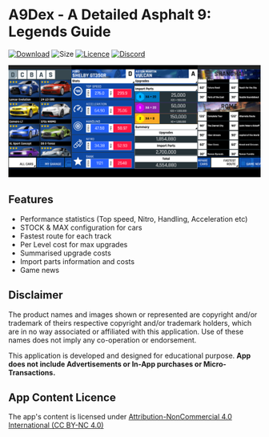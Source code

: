 # A9Dex - A Detailed Asphalt 9: Legends Guide

[![Download](https://img.shields.io/badge/Download-Latest%20APK-blue.svg)](https://www.dropbox.com/s/ykyqkthx1o2e0kx/A9Dex_1.12.apk?dl=1)
![Size](https://img.shields.io/badge/Size-3.41%20MB-lightgrey.svg)
[![Licence](https://img.shields.io/badge/Licence-CC%20BY--NC%204.0-orange.svg)](https://creativecommons.org/licenses/by-nc/4.0/)
[![Discord](https://img.shields.io/badge/Discord-blue.svg)](https://discord.gg/TqZsx5x)

![](images/A9Dex_SS.png)

## Features

* Performance statistics (Top speed, Nitro, Handling, Acceleration etc)
* STOCK & MAX configuration for cars
* Fastest route for each track
* Per Level cost for max upgrades
* Summarised upgrade costs
* Import parts information and costs
* Game news

## Disclaimer

The product names and images shown or represented are copyright and/or trademark of theirs respective copyright and/or trademark holders, which are in no way associated or affiliated with this application. Use of these names does not imply any co-operation or endorsement.

This application is developed and designed for educational purpose. **App does not include Advertisements or In-App purchases or Micro-Transactions.**


## App Content Licence

The app's content is licensed under [Attribution-NonCommercial 4.0 International (CC BY-NC 4.0)](https://creativecommons.org/licenses/by-nc/4.0/)
